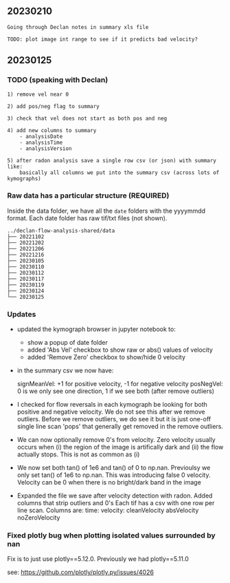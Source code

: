 

## 20230210
	Going through Declan notes in summary xls file

	TODO: plot image int range to see if it predicts bad velocity?
	
## 20230125

### TODO (speaking with Declan)

	1) remove vel near 0

	2) add pos/neg flag to summary

	3) check that vel does not start as both pos and neg

	4) add new columns to summary
		- analysisDate
		- analysisTime
		- analysisVersion

	5) after radon analysis save a single row csv (or json) with summary like:
		basically all columns we put into the summary csv (across lots of kymographs)

### Raw data has a particular structure (REQUIRED)

Inside the data folder, we have all the `date` folders with the yyyymmdd format. Each date folder has raw tif/txt files (not shown).

```
../declan-flow-analysis-shared/data
├── 20221102
├── 20221202
├── 20221206
├── 20221216
├── 20230105
├── 20230110
├── 20230112
├── 20230117
├── 20230119
├── 20230124
└── 20230125
```

### Updates

- updated the kymograph browser in jupyter notebook to:
	- show a popup of date folder
	- added 'Abs Vel' checkbox to show raw or abs() values of velocity
	- added 'Remove Zero' checkbox to show/hide 0 velocity

- in the summary csv we now have:

	signMeanVel: +1 for positive velocity, -1 for negative velocity
	posNegVel: 0 is we only see one direction, 1 if we see both (after remove outliers)
 
- I checked for flow reversals in each kymograph be looking for both positive and negative velocity. We do not see this after we remove outliers. Before we remove outliers, we do see it but it is just one-off single line scan 'pops' that generally get removed in the remove outliers.

- We can now optionally remove 0's from velocity. Zero velocity usually occurs when (i) the region of the image is artifically dark and (ii) the flow actually stops. This is not as common as (i)


- We now set both tan() of 1e6 and tan() of 0 to np.nan. Previoulsy we only set tan() of 1e6 to np.nan. This was introducing false 0 velocity. Velocity can be 0 when there is no bright/dark band in the image

- Expanded the file we save after velocity detection with radon. Added columns that strip outliers and 0's
	Each tif has a csv with one row per line scan. Columns are:
		time:
		velocity:
		cleanVelocity
		absVelocity
		noZeroVelocity

### Fixed plotly bug when plotting isolated values surrounded by nan

Fix is to just use plotly==5.12.0. Previously we had plotly==5.11.0

see: https://github.com/plotly/plotly.py/issues/4026